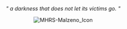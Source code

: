 <div align="center">

*" a darkness that does not let its victims go. "*





</div>








<div align="center">






![MHRS-Malzeno_Icon](https://github.com/user-attachments/assets/f34cf683-2450-48fa-9d2e-098f99b596c4)

</div>

